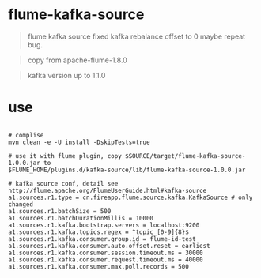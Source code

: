 # flume-kafka-source

> flume kafka source fixed kafka rebalance offset to 0 maybe repeat bug.

> copy from apache-flume-1.8.0

> kafka version up to 1.1.0

# use

```

# complise
mvn clean -e -U install -DskipTests=true

# use it with flume plugin, copy $SOURCE/target/flume-kafka-source-1.0.0.jar to
$FLUME_HOME/plugins.d/kafka-source/lib/flume-kafka-source-1.0.0.jar

# kafka source conf, detail see http://flume.apache.org/FlumeUserGuide.html#kafka-source
a1.sources.r1.type = cn.fireapp.flume.source.kafka.KafkaSource # only changed
a1.sources.r1.batchSize = 500
a1.sources.r1.batchDurationMillis = 10000
a1.sources.r1.kafka.bootstrap.servers = localhost:9200
a1.sources.r1.kafka.topics.regex = ^topic_[0-9]{8}$
a1.sources.r1.kafka.consumer.group.id = flume-id-test
a1.sources.r1.kafka.consumer.auto.offset.reset = earliest
a1.sources.r1.kafka.consumer.session.timeout.ms = 30000
a1.sources.r1.kafka.consumer.request.timeout.ms = 40000
a1.sources.r1.kafka.consumer.max.poll.records = 500

```

